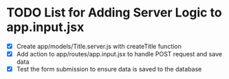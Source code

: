 # TODO List for Adding Server Logic to app.input.jsx

- [x] Create app/models/Title.server.js with createTitle function
- [x] Add action to app/routes/app.input.jsx to handle POST request and save data
- [x] Test the form submission to ensure data is saved to the database
